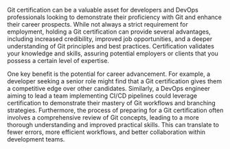 Git certification can be a valuable asset for developers and DevOps professionals looking to demonstrate their proficiency with Git and enhance their career prospects. While not always a strict requirement for employment, holding a Git certification can provide several advantages, including increased credibility, improved job opportunities, and a deeper understanding of Git principles and best practices. Certification validates your knowledge and skills, assuring potential employers or clients that you possess a certain level of expertise.

One key benefit is the potential for career advancement. For example, a developer seeking a senior role might find that a Git certification gives them a competitive edge over other candidates. Similarly, a DevOps engineer aiming to lead a team implementing CI/CD pipelines could leverage certification to demonstrate their mastery of Git workflows and branching strategies. Furthermore, the process of preparing for a Git certification often involves a comprehensive review of Git concepts, leading to a more thorough understanding and improved practical skills. This can translate to fewer errors, more efficient workflows, and better collaboration within development teams.